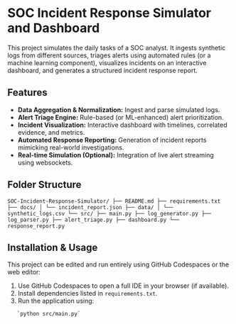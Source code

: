 # SOC Incident Response Simulator and Dashboard

This project simulates the daily tasks of a SOC analyst. It ingests synthetic logs from different sources, triages alerts using automated rules (or a machine learning component), visualizes incidents on an interactive dashboard, and generates a structured incident response report.

## Features

- **Data Aggregation & Normalization:** Ingest and parse simulated logs.
- **Alert Triage Engine:** Rule-based (or ML-enhanced) alert prioritization.
- **Incident Visualization:** Interactive dashboard with timelines, correlated evidence, and metrics.
- **Automated Response Reporting:** Generation of incident reports mimicking real-world investigations.
- **Real-time Simulation (Optional):** Integration of live alert streaming using websockets.

## Folder Structure
```
SOC-Incident-Response-Simulator/ ├── README.md ├── requirements.txt ├── docs/ │ └── incident_report.json ├── data/ │ └── synthetic_logs.csv └── src/ ├── main.py ├── log_generator.py ├── log_parser.py ├── alert_triage.py ├── dashboard.py └── response_report.py
```
## Installation & Usage

This project can be edited and run entirely using GitHub Codespaces or the web editor:
1. Use GitHub Codespaces to open a full IDE in your browser (if available).
2. Install dependencies listed in `requirements.txt`.
3. Run the application using:
```
   `python src/main.py`
```
